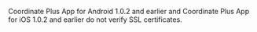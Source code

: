 Coordinate Plus App for Android 1.0.2 and earlier and Coordinate Plus App for iOS 1.0.2 and earlier do not verify SSL certificates.